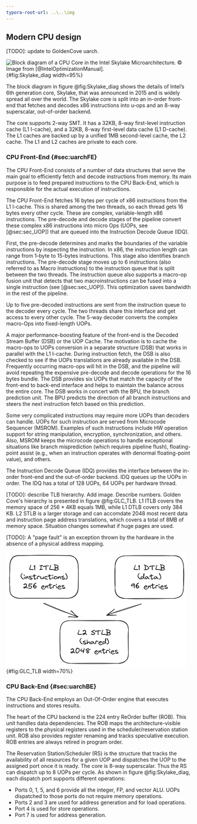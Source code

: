 ```yaml
---
typora-root-url: ..\..\img
---
```


## Modern CPU design

[TODO]: update to GoldenCove uarch.

![Block diagram of a CPU Core in the Intel Skylake Microarchitecture. *© Image from [@IntelOptimizationManual].*](../../img/uarch/skylake_block_diagram_v2.png){#fig:Skylake_diag width=95%}

The block diagram in figure @fig:Skylake_diag shows the details of Intel’s 6th generation core, Skylake, that was announced in 2015 and is widely spread all over the world. The Skylake core is split into an in-order front-end that fetches and decodes x86 instructions into u-ops and an 8-way superscalar, out-of-order backend. 

The core supports 2-way SMT. It has a 32KB, 8-way first-level instruction cache (L1 I-cache), and a 32KB, 8-way first-level data cache (L1 D-cache). The L1 caches are backed up by a unified 1MB second-level cache, the L2 cache. The L1 and L2 caches are private to each core.

### CPU Front-End {#sec:uarchFE}

The CPU Front-End consists of a number of data structures that serve the main goal to efficiently fetch and decode instructions from memory. Its main purpose is to feed prepared instructions to the CPU Back-End, which is responsible for the actual execution of instructions.

The CPU Front-End fetches 16 bytes per cycle of x86 instructions from the L1 I-cache. This is shared among the two threads, so each thread gets 16 bytes every other cycle. These are complex, variable-length x86 instructions. The pre-decode and decode stages of the pipeline convert these complex x86 instructions into micro Ops (UOPs, see [@sec:sec_UOP]) that are queued into the Instruction Decode Queue (IDQ). 

First, the pre-decode determines and marks the boundaries of the variable instructions by inspecting the instruction. In x86, the instruction length can range from 1-byte to 15-bytes instructions. This stage also identifies branch instructions. The pre-decode stage moves up to 6 instructions (also referred to as Macro Instructions) to the instruction queue that is split between the two threads. The instruction queue also supports a macro-op fusion unit that detects that two macroinstructions can be fused into a single instruction (see [@sec:sec_UOP]). This optimization saves bandwidth in the rest of the pipeline.

Up to five pre-decoded instructions are sent from the instruction queue to the decoder every cycle. The two threads share this interface and get access to every other cycle. The 5-way decoder converts the complex macro-Ops into fixed-length UOPs.

A major performance-boosting feature of the front-end is the Decoded Stream Buffer (DSB) or the UOP Cache. The motivation is to cache the macro-ops to UOPs conversion in a separate structure (DSB) that works in parallel with the L1 I-cache. During instruction fetch, the DSB is also checked to see if the UOPs translations are already available in the DSB. Frequently occurring macro-ops will hit in the DSB, and the pipeline will avoid repeating the expensive pre-decode and decode operations for the 16 bytes bundle. The DSB provides six UOPs that match the capacity of the front-end to back-end interface and helps to maintain the balance across the entire core. The DSB works in concert with the BPU, the branch prediction unit. The BPU predicts the direction of all branch instructions and steers the next instruction fetch based on this prediction.

Some very complicated instructions may require more UOPs than decoders can handle. UOPs for such instruction are served from Microcode Sequencer (MSROM). Examples of such instructions include HW operation support for string manipulation, encryption, synchronization, and others. Also, MSROM keeps the microcode operations to handle exceptional situations like branch misprediction (which requires pipeline flush), floating-point assist (e.g., when an instruction operates with denormal floating-point value), and others.

The Instruction Decode Queue (IDQ) provides the interface between the in-order front-end and the out-of-order backend. IDQ queues up the UOPs in order. The IDQ has a total of 128 UOPs, 64 UOPs per hardware thread. 

[TODO]: describe TLB hierarchy. Add image. Describe numbers.
Golden Cove's hierarchy is presented in figure @fig:GLC_TLB. L1 ITLB covers the memory space of 256 * 4KB equals 1MB, while L1 DTLB covers only 384 KB. L2 STLB is a larger storage and can accomdate 2048 most recent data and instruction page address translations, which covers a total of 8MB of memory space. Situation changes somewhat if huge pages are used.

[TODO]: A "page fault" is an exception thrown by the hardware in the absence of a physical address mapping.

![TLB hierarchy of Golden Cove.](../../img/uarch/GLC_TLB_hierarchy.png){#fig:GLC_TLB width=70%}

### CPU Back-End {#sec:uarchBE}

The CPU Back-End employs an Out-Of-Order engine that executes instructions and stores results.

The heart of the CPU backend is the 224 entry ReOrder buffer (ROB). This unit handles data dependencies. The ROB maps the architecture-visible registers to the physical registers used in the scheduler/reservation station unit. ROB also provides register renaming and tracks speculative execution. ROB entries are always retired in program order.

The Reservation Station/Scheduler (RS) is the structure that tracks the availability of all resources for a given UOP and dispatches the UOP to the assigned port once it is ready. The core is 8-way superscalar. Thus the RS can dispatch up to 8 UOPs per cycle. As shown in figure @fig:Skylake_diag, each dispatch port supports different operations:

* Ports 0, 1, 5, and 6 provide all the integer, FP, and vector ALU. UOPs dispatched to those ports do not require memory operations.
* Ports 2 and 3 are used for address generation and for load operations.
* Port 4 is used for store operations.
* Port 7 is used for address generation.

